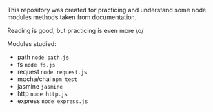 This repository was created for practicing and understand some node modules methods taken from documentation. 

Reading is good, but practicing is even more \o/

Modules studied:

* path ``` node path.js ```
* fs ``` node fs.js ```
* request ``` node request.js ```
* mocha/chai ``` npm test ```
* jasmine ``` jasmine ```
* http ``` node http.js ```
* express ``` node express.js ```